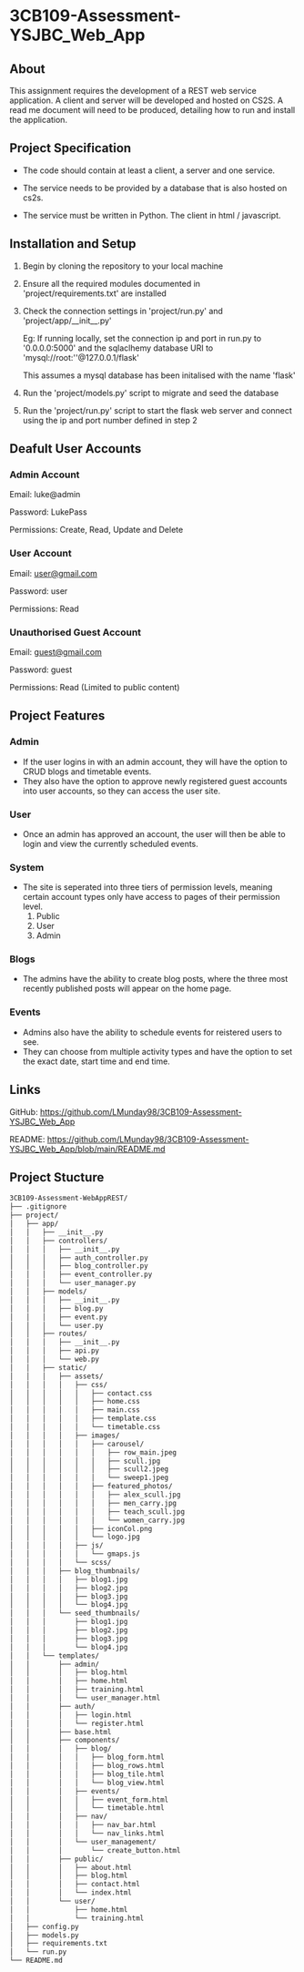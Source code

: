 # 3CB109-Assessment-YSJBC_Web_App

## About

This assignment requires the development of a REST web service application. A client and server will be developed and hosted on CS2S. A read me document will need to be produced, detailing how to run and install the application.

## Project Specification

* The code should contain at least a client, a server and one service.

* The service needs to be provided by a database that is also hosted on cs2s.

* The service must be written in Python. The client in html / javascript.

## Installation and Setup

1. Begin by cloning the repository to your local machine

2. Ensure all the required modules documented in 'project/requirements.txt' are installed

3. Check the connection settings in 'project/run.py' and 'project/app/\_\_init\_\_.py'

   Eg: If running locally, set the connection ip and port in run.py to '0.0.0.0:5000' and the sqlaclhemy database URI to 'mysql://root:''@127.0.0.1/flask'
   
   This assumes a mysql database has been initalised with the name 'flask'
   
4. Run the 'project/models.py' script to migrate and seed the database

5. Run the 'project/run.py' script to start the flask web server and connect using the ip and port number defined in step 2

## Deafult User Accounts

### Admin Account
Email: luke@admin

Password: LukePass

Permissions: Create, Read, Update and Delete

### User Account
Email: user@gmail.com

Password: user

Permissions: Read

### Unauthorised Guest Account
Email: guest@gmail.com 

Password: guest

Permissions: Read (Limited to public content)

## Project Features

### Admin

* If the user logins in with an admin account, they will have the option to CRUD blogs and timetable events.
* They also have the option to approve newly registered guest accounts into user accounts, so they can access the user site.

### User

* Once an admin has approved an account, the user will then be able to login and view the currently scheduled events.

### System

* The site is seperated into three tiers of permission levels, meaning certain account types only have access to pages of their permission level.
  1. Public
  2. User
  3. Admin

### Blogs

* The admins have the ability to create blog posts, where the three most recently published posts will appear on the home page.

### Events

* Admins also have the ability to schedule events for reistered users to see.
* They can choose from multiple activity types and have the option to set the exact date, start time and end time.

## Links

GitHub:
https://github.com/LMunday98/3CB109-Assessment-YSJBC_Web_App

README:
https://github.com/LMunday98/3CB109-Assessment-YSJBC_Web_App/blob/main/README.md

## Project Stucture
``` bash
3CB109-Assessment-WebAppREST/
├── .gitignore
├── project/
│   ├── app/
│   │   ├── __init__.py
│   │   ├── controllers/
│   │   │   ├── __init__.py
│   │   │   ├── auth_controller.py
│   │   │   ├── blog_controller.py
│   │   │   ├── event_controller.py
│   │   │   └── user_manager.py
│   │   ├── models/
│   │   │   ├── __init__.py
│   │   │   ├── blog.py
│   │   │   ├── event.py
│   │   │   └── user.py
│   │   ├── routes/
│   │   │   ├── __init__.py
│   │   │   ├── api.py
│   │   │   └── web.py
│   │   ├── static/
│   │   │   ├── assets/
│   │   │   │   ├── css/
│   │   │   │   │   ├── contact.css
│   │   │   │   │   ├── home.css
│   │   │   │   │   ├── main.css
│   │   │   │   │   ├── template.css
│   │   │   │   │   └── timetable.css
│   │   │   │   ├── images/
│   │   │   │   │   ├── carousel/
│   │   │   │   │   │   ├── row_main.jpeg
│   │   │   │   │   │   ├── scull.jpg
│   │   │   │   │   │   ├── scull2.jpeg
│   │   │   │   │   │   └── sweep1.jpeg
│   │   │   │   │   ├── featured_photos/
│   │   │   │   │   │   ├── alex_scull.jpg
│   │   │   │   │   │   ├── men_carry.jpg
│   │   │   │   │   │   ├── teach_scull.jpg
│   │   │   │   │   │   └── women_carry.jpg
│   │   │   │   │   ├── iconCol.png
│   │   │   │   │   └── logo.jpg
│   │   │   │   ├── js/
│   │   │   │   │   └── gmaps.js
│   │   │   │   └── scss/
│   │   │   ├── blog_thumbnails/
│   │   │   │   ├── blog1.jpg
│   │   │   │   ├── blog2.jpg
│   │   │   │   ├── blog3.jpg
│   │   │   │   └── blog4.jpg
│   │   │   └── seed_thumbnails/
│   │   │       ├── blog1.jpg
│   │   │       ├── blog2.jpg
│   │   │       ├── blog3.jpg
│   │   │       └── blog4.jpg
│   │   └── templates/
│   │       ├── admin/
│   │       │   ├── blog.html
│   │       │   ├── home.html
│   │       │   ├── training.html
│   │       │   └── user_manager.html
│   │       ├── auth/
│   │       │   ├── login.html
│   │       │   └── register.html
│   │       ├── base.html
│   │       ├── components/
│   │       │   ├── blog/
│   │       │   │   ├── blog_form.html
│   │       │   │   ├── blog_rows.html
│   │       │   │   ├── blog_tile.html
│   │       │   │   └── blog_view.html
│   │       │   ├── events/
│   │       │   │   ├── event_form.html
│   │       │   │   └── timetable.html
│   │       │   ├── nav/
│   │       │   │   ├── nav_bar.html
│   │       │   │   └── nav_links.html
│   │       │   └── user_management/
│   │       │       └── create_button.html
│   │       ├── public/
│   │       │   ├── about.html
│   │       │   ├── blog.html
│   │       │   ├── contact.html
│   │       │   └── index.html
│   │       └── user/
│   │           ├── home.html
│   │           └── training.html
│   ├── config.py
│   ├── models.py
│   ├── requirements.txt
│   └── run.py
└── README.md
```
